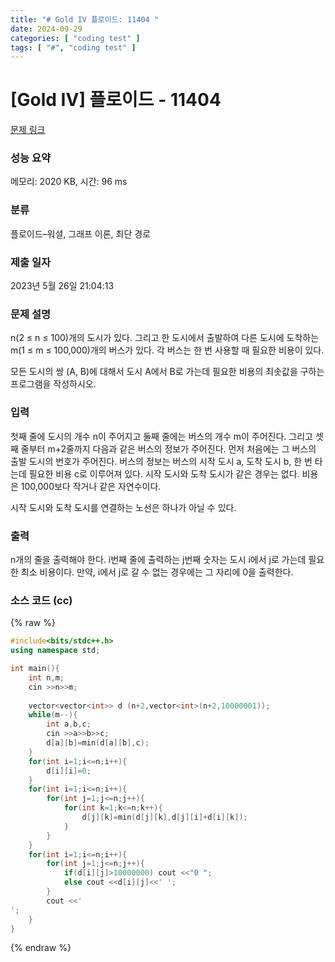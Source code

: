 ```yaml
---
title: "# Gold IV 플로이드: 11404 "
date: 2024-09-29
categories: [ "coding test" ]
tags: [ "#", "coding test" ]
---
```


# [Gold IV] 플로이드 - 11404 

[문제 링크](https://www.acmicpc.net/problem/11404) 

### 성능 요약

메모리: 2020 KB, 시간: 96 ms

### 분류

플로이드–워셜, 그래프 이론, 최단 경로

### 제출 일자

2023년 5월 26일 21:04:13

### 문제 설명

<p>n(2 ≤ n ≤ 100)개의 도시가 있다. 그리고 한 도시에서 출발하여 다른 도시에 도착하는 m(1 ≤ m ≤ 100,000)개의 버스가 있다. 각 버스는 한 번 사용할 때 필요한 비용이 있다.</p>

<p>모든 도시의 쌍 (A, B)에 대해서 도시 A에서 B로 가는데 필요한 비용의 최솟값을 구하는 프로그램을 작성하시오.</p>

### 입력 

 <p>첫째 줄에 도시의 개수 n이 주어지고 둘째 줄에는 버스의 개수 m이 주어진다. 그리고 셋째 줄부터 m+2줄까지 다음과 같은 버스의 정보가 주어진다. 먼저 처음에는 그 버스의 출발 도시의 번호가 주어진다. 버스의 정보는 버스의 시작 도시 a, 도착 도시 b, 한 번 타는데 필요한 비용 c로 이루어져 있다. 시작 도시와 도착 도시가 같은 경우는 없다. 비용은 100,000보다 작거나 같은 자연수이다.</p>

<p>시작 도시와 도착 도시를 연결하는 노선은 하나가 아닐 수 있다.</p>

### 출력 

 <p>n개의 줄을 출력해야 한다. i번째 줄에 출력하는 j번째 숫자는 도시 i에서 j로 가는데 필요한 최소 비용이다. 만약, i에서 j로 갈 수 없는 경우에는 그 자리에 0을 출력한다.</p>


### 소스 코드 (cc)
{% raw %}
```cc
#include<bits/stdc++.h>
using namespace std;

int main(){
    int n,m;
    cin >>n>>m;
    
    vector<vector<int>> d (n+2,vector<int>(n+2,10000001));
    while(m--){
        int a,b,c;
        cin >>a>>b>>c;
        d[a][b]=min(d[a][b],c);
    }
    for(int i=1;i<=n;i++){
        d[i][i]=0;
    }
    for(int i=1;i<=n;i++){
        for(int j=1;j<=n;j++){
            for(int k=1;k<=n;k++){
                d[j][k]=min(d[j][k],d[j][i]+d[i][k]);
            }
        }
    }
    for(int i=1;i<=n;i++){
        for(int j=1;j<=n;j++){
            if(d[i][j]>10000000) cout <<"0 ";
            else cout <<d[i][j]<<' ';
        }
        cout <<'
';
    }
}
```
{% endraw %}
